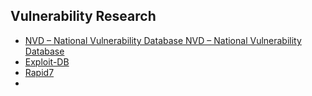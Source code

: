 ## Vulnerability Research

  - [NVD – National Vulnerability Database NVD – National Vulnerability Database](https://nvd.nist.gov/vuln/search)
  - [Exploit-DB](https://www.exploit-db.com/)
  - [Rapid7](https://www.rapid7.com/db/)
  - 
